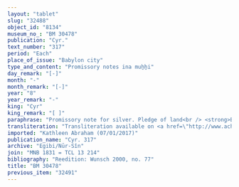 ```yaml
---
layout: "tablet"
slug: "32488"
object_id: "8134"
museum_no_: "BM 30478"
publication: "Cyr."
text_number: "317"
period: "Each"
place_of_issue: "Babylon city"
type_and_content: "Promissory notes ina muẖẖi"
day_remark: "[-]"
month: "-"
month_remark: "[-]"
year: "8"
year_remark: "-"
king: "Cyr"
king_remark: "[ ]"
paraphrase: "Promissory note for silver. Pledge of land<br /> <strong>B</strong> owes 40 shekels of silver to <strong>A</strong>, to be paid on the 28th of Ulūl (VI). The (indebted) silver is what remains (<em>rīhtu</em>) of the creditor&#39;s wife (<strong><sup>f</sup>C</strong>) dowry silver, which her husband lent to <strong>B</strong> and for which she took <strong>B</strong>&#39;s arable land (<em>zēru</em>) at the sluice channel (<em>bitqu</em>) of Ile&rsquo;&rsquo;i-Bēl as pledge (<em>ma&scaron;kānu ṣabātu</em>). Names of 2 witnesses and the scribe: Bēl-iqī&scaron;a/Nergal-u&scaron;allim//S&icirc;n-karābī-i&scaron;me.<br /> <br /> <strong>A</strong> = Nab&ucirc;-balāssu-iqbi/ Bēl-iddin//Arad-Nergal; <strong>B</strong> = Itti-Marduk-balāṭu/Nab&ucirc;-ahhē-iddin//Egibi; <strong><sup>f</sup>C</strong> = <sup>f</sup>Kalabtu, wife of <strong>A.</strong>"
transliteration: "Transliteration available on <a href=\"http://www.achemenet.com/fr/item/?/sources-textuelles/textes-par-langues-et-ecritures/babylonien/archives-egibi/1672328\" target=\"_blank\">Achemenet</a>"
imported: "Kathleen Abraham (07/01/2017)"
publication_name: "Cyr. 317"
archive: "Egibi/Nūr-Sîn"
join: "MNB 1831 = TCL 13 214"
bibliography: "Reedition: Wunsch 2000, no. 77"
title: "BM 30478"
previous_item: "32491"
---
```

